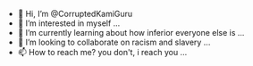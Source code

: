 - 👋 Hi, I’m @CorruptedKamiGuru
- 👀 I’m interested in myself ...
- 🌱 I’m currently learning about how inferior everyone else is ...
- 💞️ I’m looking to collaborate on racism and slavery ...
- 📫 How to reach me? you don't, i reach you ...

<!---
CorruptedKamiGuru/CorruptedKamiGuru is a ✨ special ✨ repository because its `README.md` (this file) appears on your GitHub profile.
You can click the Preview link to take a look at your changes.
--->

